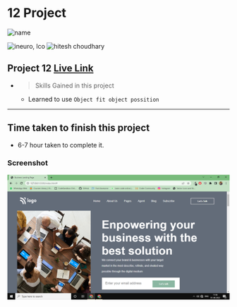 # 12 Project 
![name](https://img.shields.io/badge/ByNihal-siddiqui-lightgrey)


![ineuro, lco](https://img.shields.io/badge/iNeuron-LCO-green)
![hitesh choudhary](https://img.shields.io/badge/Hitesh--Choudhary-Full--stack--JS--bootcamp-red)



## Project 12 [Live Link](https://fullstack-js-project-12.netlify.app/)

- >  Skills Gained in this project
    -   Learned to use `Object fit object possition`

---

## Time taken to finish this project

-   6-7 hour taken to complete it.

### Screenshot

![Screenshot](./Project12.png)
